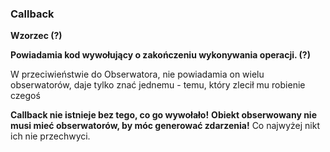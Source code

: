 ### Callback
**Wzorzec (?)**

**Powiadamia kod wywołujący o zakończeniu wykonywania operacji. (?)**

W przeciwieństwie do Obserwatora, nie powiadamia on wielu obserwatorów, daje tylko znać jednemu - temu, który zlecił mu robienie czegoś

**Callback nie istnieje bez tego, co go wywołało!**
**Obiekt obserwowany nie musi mieć obserwatorów, by móc generować zdarzenia!** Co najwyżej nikt ich nie przechwyci.